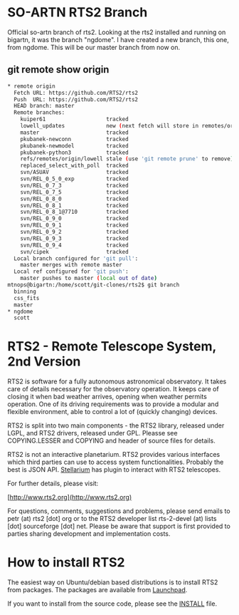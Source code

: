 # SO-ARTN RTS2 Branch
Official so-artn branch of rts2. Looking at the rts2 installed and running on bigartn, it was the branch "ngdome". I have created a new branch, this one, from ngdome. This will be our master branch from now on. 

## git remote show origin
```bash
* remote origin
  Fetch URL: https://github.com/RTS2/rts2
  Push  URL: https://github.com/RTS2/rts2
  HEAD branch: master
  Remote branches:
    kuiper61                   tracked
    lowell_updates             new (next fetch will store in remotes/origin)
    master                     tracked
    pkubanek-newconn           tracked
    pkubanek-newmodel          tracked
    pkubanek-python3           tracked
    refs/remotes/origin/lowell stale (use 'git remote prune' to remove)
    replaced_select_with_poll  tracked
    svn/ASUAV                  tracked
    svn/REL_0_5_0_exp          tracked
    svn/REL_0_7_3              tracked
    svn/REL_0_7_5              tracked
    svn/REL_0_8_0              tracked
    svn/REL_0_8_1              tracked
    svn/REL_0_8_1@7710         tracked
    svn/REL_0_9_0              tracked
    svn/REL_0_9_1              tracked
    svn/REL_0_9_2              tracked
    svn/REL_0_9_3              tracked
    svn/REL_0_9_4              tracked
    svn/cipek                  tracked
  Local branch configured for 'git pull':
    master merges with remote master
  Local ref configured for 'git push':
    master pushes to master (local out of date)
mtnops@bigartn:/home/scott/git-clones/rts2$ git branch
  binning
  css_fits
  master
* ngdome
  scott

```
RTS2 - Remote Telescope System, 2nd Version
===========================================

RTS2 is software for a fully autonomous astronomical observatory. It takes care
of details necessary for the observatory operation. It keeps care of closing it
when bad weather arrives, opening when weather permits operation. One of its
driving requirements was to provide a modular and flexible environment, able to
control a lot of (quickly changing) devices.

RTS2 is split into two main components - the RTS2 library, released under LGPL,
and RTS2 drivers, released under GPL. Pleasse see COPYING.LESSER and COPYING and 
header of source files for details.

RTS2 is not an interactive planetarium. RTS2 provides various interfaces which
third parties can use to access system functionalities. Probably the best is
JSON API. [Stellarium](http://stellarium.org) has plugin to interact with RTS2
telescopes.

For further details, please visit:

  [http://www.rts2.org](http://www.rts2.org)

For questions, comments, suggestions and problems, please send emails to petr
(at) rts2 [dot] org or to the RTS2 developer list rts-2-devel (at) lists
[dot] sourceforge [dot] net. Please be aware that support is first provided
to parties sharing development and implementation costs.

How to install RTS2
===================

The easiest way on Ubuntu/debian based distributions is to install RTS2 from packages.
The packages are available from [Launchpad](https://launchpad.net/~rts2/+archive/ubuntu/daily).

If you want to install from the source code, please see the [INSTALL](./INSTALL) file.

